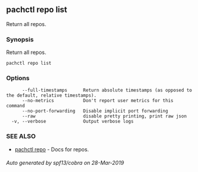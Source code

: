 ## pachctl repo list

Return all repos.

### Synopsis


Return all repos.

```
pachctl repo list
```

### Options

```
      --full-timestamps      Return absolute timestamps (as opposed to the default, relative timestamps).
      --no-metrics           Don't report user metrics for this command
      --no-port-forwarding   Disable implicit port forwarding
      --raw                  disable pretty printing, print raw json
  -v, --verbose              Output verbose logs
```

### SEE ALSO
* [pachctl repo](pachctl_repo.md)	 - Docs for repos.

###### Auto generated by spf13/cobra on 28-Mar-2019
